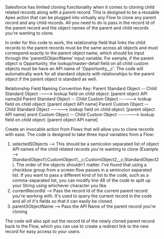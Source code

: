 Salesforce has limited cloning functionality when it comes to cloning child related records along with a parent record. This is designed to be a reusable Apex action that can be plugged into virtually any Flow to clone any parent record and any child records. 
All you need to do is pass in the record Id of the parent record and the object names of the parent and child records you're wanting to clone.

In order for this code to work, the relationship field that links the child records to the parent records must be the same across all objects and must correspond exactly to the parent object name, which should be input through the 'parentSObjectName' input variable.
For eample, if the parent object is Opportunity, the lookup/master-detail field on all child custom objects must be have an API name of 'Opportunity__c'.
The code will automatically work for all standard objects with relationships to the parent object if the parent object is standard as well.

Relationship Field Naming Convention Key:
Parent Standard Object -- Child Standard Object ----> lookup field on child object: [parent object API name]Id
Parent Standard Object -- Child Custom Object ------> lookup field on child object: [parent object API name]
Parent Custom Object -- Child Standard Object ------> lookup field on child object: [parent object API name]
arent Custom Object -- Child Custom Object --------> lookup field on child object: [parent object API name]

Create an invocable action from Flows that will allow you to clone records with ease. The code is designed to take three input variables from a Flow:

1) selectedSObjects --> This should be a semicolon separated list of object API names of the child related records you're wanting to clone (Example --> StandardObject1;CustomObject1__c;CustomObject2__c;StandardObject2 ).
   The order of the objects shouldn't matter. I've found that using a checkbox group from a screen flow passes in a semicolon separated list. If you want to pass a different kind of list to the code, such as a comma-separated list, you can modify
   line 48 of the code to split up your String using whichever character you like.
3) currentRecordId --> Pass the record Id of the current parent record you're working with. It's used to query the current record in the code and all of it's fields so that it can easily be cloned.
4) parentSObjectName --> Pass the API Name of the parent record you're cloning

The code will also spit out the record Id of the newly cloned parent record back to the Flow, which you can use to create a redirect link to the new record for easy access to your users.
